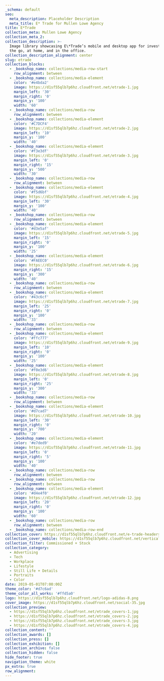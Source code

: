 ```yaml
---
_schema: default
seo:
  meta_description: Placeholder Description
  meta_title: E* Trade for Mullen Lowe Agency
title: E*Trade
collection_meta: Mullen Lowe Agency
collection_meta_2:
collection_description: >-
  Image library showcasing E\*Trade’s mobile and desktop app for investing on
  the go, at home, and in the office.
collection_description_alignment: center
slug: etrade
collection_blocks:
  - _bookshop_name: collections/media-row-start
    row_alignment: between
  - _bookshop_name: collections/media-element
    color: '#e4bda2'
    image: https://d1sf55qlb7p6hz.cloudfront.net/etrade-1.jpg
    margin_left: '30'
    margin_right: '0'
    margin_y: '100'
    width: '60'
  - _bookshop_name: collections/media-row
    row_alignment: between
  - _bookshop_name: collections/media-element
    color: '#C7DCF4'
    image: https://d1sf55qlb7p6hz.cloudfront.net/etrade-2.jpg
    margin_left: '10'
    margin_y: '100'
    width: '40'
  - _bookshop_name: collections/media-element
    color: '#f3e3df'
    image: https://d1sf55qlb7p6hz.cloudfront.net/etrade-3.jpg
    margin_left: '0'
    margin_right: '15'
    margin_y: '500'
    width: '30'
  - _bookshop_name: collections/media-row
    row_alignment: between
  - _bookshop_name: collections/media-element
    color: '#f5d6bf'
    image: https://d1sf55qlb7p6hz.cloudfront.net/etrade-4.jpg
    margin_left: '30'
    margin_y: '100'
    width: '40'
  - _bookshop_name: collections/media-row
    row_alignment: between
  - _bookshop_name: collections/media-element
    color: '#d3e5af'
    image: https://d1sf55qlb7p6hz.cloudfront.net/etrade-5.jpg
    margin_left: '15'
    margin_right: '0'
    margin_y: '100'
    width: '25'
  - _bookshop_name: collections/media-element
    color: '#FAEEC0'
    image: https://d1sf55qlb7p6hz.cloudfront.net/etrade-6.jpg
    margin_right: '15'
    margin_y: '300'
    width: '40'
  - _bookshop_name: collections/media-row
    row_alignment: between
  - _bookshop_name: collections/media-element
    color: '#43c6cf'
    image: https://d1sf55qlb7p6hz.cloudfront.net/etrade-7.jpg
    margin_left: '25'
    margin_right: '0'
    margin_y: '100'
    width: '33'
  - _bookshop_name: collections/media-row
    row_alignment: between
  - _bookshop_name: collections/media-element
    color: '#ffc777'
    image: https://d1sf55qlb7p6hz.cloudfront.net/etrade-9.jpg
    margin_left: '10'
    margin_right: '0'
    margin_y: '100'
    width: '25'
  - _bookshop_name: collections/media-element
    color: '#f0e3d6'
    image: https://d1sf55qlb7p6hz.cloudfront.net/etrade-8.jpg
    margin_left: '0'
    margin_right: '25'
    margin_y: '300'
    width: '33'
  - _bookshop_name: collections/media-row
    row_alignment: between
  - _bookshop_name: collections/media-element
    color: '#d7cad7'
    image: https://d1sf55qlb7p6hz.cloudfront.net/etrade-10.jpg
    margin_left: '30'
    margin_right: '0'
    margin_y: '700'
    width: '20'
  - _bookshop_name: collections/media-element
    color: '#e7ded9'
    image: https://d1sf55qlb7p6hz.cloudfront.net/etrade-11.jpg
    margin_left: '0'
    margin_right: '5'
    margin_y: '100'
    width: '40'
  - _bookshop_name: collections/media-row
    row_alignment: between
  - _bookshop_name: collections/media-row
    row_alignment: between
  - _bookshop_name: collections/media-element
    color: '#d4e4f0'
    image: https://d1sf55qlb7p6hz.cloudfront.net/etrade-12.jpg
    margin_left: '20'
    margin_right: '0'
    margin_y: '100'
    width: '60'
  - _bookshop_name: collections/media-row
    row_alignment: between
  - _bookshop_name: collections/media-row-end
collection_cover: https://d1sf55qlb7p6hz.cloudfront.net/e-trade-headers-7.jpg
collection_cover_mobile: https://d1sf55qlb7p6hz.cloudfront.net/verticalcovers-18.jpg
collection_filter: Commissioned + Stock
collection_category:
  - Advertising
  - Tech
  - Workplace
  - Lifestyle
  - Still Life + Details
  - Portraits
  - Color
date: 2019-05-01T07:00:00Z
theme_color: '#d7c6ad'
theme_color_all_works: '#ffd5a0'
logo: https://d1sf55qlb7p6hz.cloudfront.net/logo-adidas-8.png
cover_image: https://d1sf55qlb7p6hz.cloudfront.net/social-35.jpg
collection_preview:
  - https://d1sf55qlb7p6hz.cloudfront.net/etrade_covers-1.jpg
  - https://d1sf55qlb7p6hz.cloudfront.net/etrade_covers-2.jpg
  - https://d1sf55qlb7p6hz.cloudfront.net/etrade_covers-3.jpg
  - https://d1sf55qlb7p6hz.cloudfront.net/etrade_covers-4.jpg
collection_content: ''
collection_awards: []
collection_press: []
collection_exhibition: []
collection_archive: false
collection_hidden: false
hide_footer: true
navigation_theme: white
px_extra: true
row_alignment:
---
```

